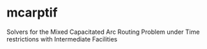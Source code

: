 # mcarptif
Solvers for the Mixed Capacitated Arc Routing Problem under Time restrictions with Intermediate Facilities
